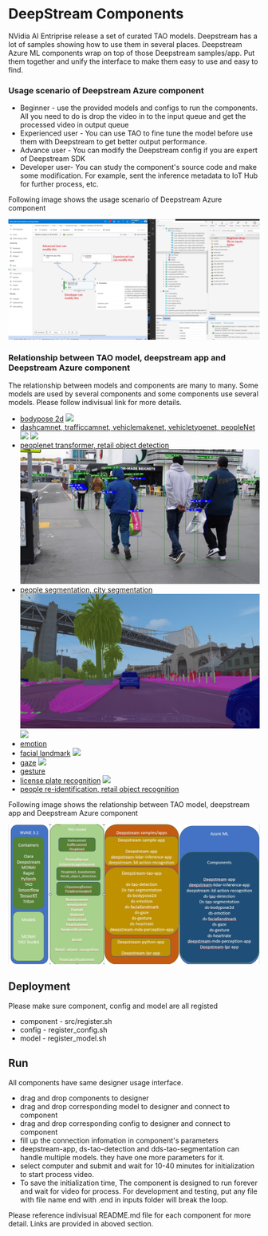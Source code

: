 # DeepStream Components

NVidia AI Entriprise release a set of curated TAO models.  Deepstream has a lot of samples showing how to use them in several places. Deepstream Azure ML components wrap on top of those Deepstream samples/app.  Put them together and unify the interface to make them easy to use and easy to find.

### Usage scenario of Deepstream Azure component


* Beginner - use the provided models and configs to run the components.  All you need to do is drop the video in to the input queue and get the processed video in output queue
* Experienced user - You can use TAO to fine tune the model before use them with Deepstream to get better output performance.
* Advance user - You can modify the Deepstream config if you are expert of Deepstream SDK
* Developer user- You can study the component's source code and make some modification.  For example, sent the inference metadata to IoT Hub for further process, etc.

Following image shows the usage scenario of Deepstream Azure component

![](./imgs/usage.jpg)

### Relationship between TAO model, deepstream app and Deepstream Azure component

The relationship between models and components are many to many.  Some models are used by several components and some components use several models.  Please follow indivisual link for more details.

* [bodypose 2d](./bodypose2d/README.md)
![](https://developer.nvidia.com/sites/default/files/akamai/TLT/bodyposenet/nv_pose2d_1.png)
* [dashcamnet, trafficcamnet, vehiclemakenet, vehicletypenet, peopleNet](./deepstream-app/README.md)
![](https://developer.nvidia.com/sites/default/files/akamai/NGC_Images/models/trafficcamnet/000020_output.jpg)
![](https://developer.nvidia.com/sites/default/files/akamai/NGC_Images/models/peoplenet/output_11ft45deg_000070.jpg)
* [peoplenet transformer, retail object detection](./ds-tao-detection/README.md)
![](https://github.com/vpraveen-nv/model_card_images/raw/main/cv/purpose_built_models/peoplenet_transformer/peoplenet_transformer.jpg)
* [people segmentation, city segmentation](./ds-tao-segmentation/README.md)
![](https://github.com/vpraveen-nv/model_card_images/raw/main/cv/purpose_built_models/citysemsegformer/001167.jpg)
![](https://developer.nvidia.com/sites/default/files/akamai/TLT/peoplesemsegnet_sample_inference.jpg)
* [emotion](./emotion/README.md)
* [facial landmark](./faciallandmark/README.md)
![](https://developer.nvidia.com/sites/default/files/akamai/TLT/fpe_sample_keypoints.png)
* [gaze](./gaze/README.md)
![](https://developer.nvidia.com/sites/default/files/akamai/TLT/gaze_use_case_image_IX.png)
* [gesture](./gesture/README.md)
* [license plate recognition](./lpr/README.md)
![](https://github.com/NVIDIA-AI-IOT/deepstream_lpr_app/raw/master/lpr.png)
* [people re-identification, retail object recognition](./mdx-perception/README.md)

Following image shows the relationship between TAO model, deepstream app and Deepstream Azure component

![](./imgs/ds_components.jpg)

## Deployment

Please make sure component, config and model are all registed

* component - src/register.sh
* config - register_config.sh
* model - register_model.sh

## Run

All components have same designer usage interface.

* drag and drop components to designer
* drag and drop corresponding model to designer and connect to component
* drag and drop corresponding config to designer and connect to component
* fill up the connection infomation in component's parameters
* deepstream-app, ds-tao-detection and dds-tao-segmentation can handle multiple models.  they have one more parameters for it.
* select computer and submit and wait for 10-40 minutes for initialization to start process video.
* To save the initialization time,  The component is designed to run forever and wait for video for process.  For development and testing, put any file with file name end with .end in inputs folder will break the loop.

Please reference indivisual README.md file for each component for more detail.  Links are provided in aboved section.
